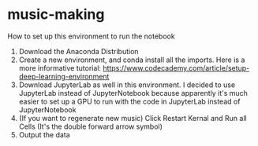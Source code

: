 # music-making
How to set up this environment to run the notebook
1. Download the Anaconda Distribution
2. Create a new environment, and conda install all the imports. Here is a more informative tutorial: https://www.codecademy.com/article/setup-deep-learning-environment
3. Download JupyterLab as well in this environment. I decided to use JupyterLab instead of JupyterNotebook because apparently it's much easier to set up a GPU to run with the code in JupyterLab instead of JupyterNotebook
4. (If you want to regenerate new music) Click Restart Kernal and Run all Cells (It's the double forward arrow symbol)
5. Output the data
